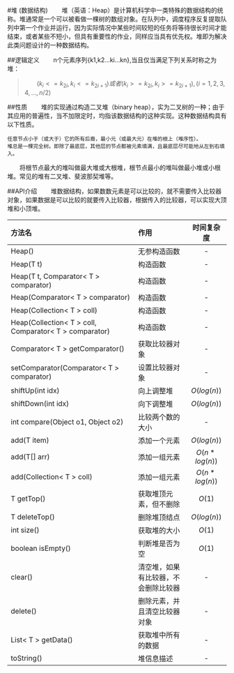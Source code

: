 #堆 (数据结构)
　　堆（英语：Heap）是计算机科学中一类特殊的数据结构的统称。堆通常是一个可以被看做一棵树的数组对象。在队列中，调度程序反复提取队列中第一个作业并运行，因为实际情况中某些时间较短的任务将等待很长时间才能结束，或者某些不短小，但具有重要性的作业，同样应当具有优先权。堆即为解决此类问题设计的一种数据结构。

##逻辑定义
　　n个元素序列{k1,k2...ki...kn},当且仅当满足下列关系时称之为堆：<br>
>　　$(k_i <= k_{2i},k_i <= k_{2i+1})或者(k_i >= k_{2i},k_i >= k_{2i+1}), (i = 1,2,3,4,...,n/2)$

##性质
　　堆的实现通过构造二叉堆（binary heap），实为二叉树的一种；由于其应用的普遍性，当不加限定时，均指该数据结构的这种实现。这种数据结构具有以下性质。<br>

    任意节点小于（或大于）它的所有后裔，最小元（或最大元）在堆的根上（堆序性）。
    堆总是一棵完全树。即除了最底层，其他层的节点都被元素填满，且最底层尽可能地从左到右填入。

　　将根节点最大的堆叫做最大堆或大根堆，根节点最小的堆叫做最小堆或小根堆。常见的堆有二叉堆、斐波那契堆等。

##API介绍
　　堆数据结构，如果数数元素是可以比较的，就不需要传入比较器对象，如果数据是可以比较的就要传入比较器，根据传入的比较器，可以实现大顶堆和小顶堆。


| 方法名      |    作用 | 时间复杂度  |
| :-------- | :-------- | :--: |
| Heap()  | 无参构造函数 |  -   |
| Heap(T t)     |   构造函数 |  -  |
| Heap(T t, Comparator< T > comparator)      |    构造函数 | -  |
| Heap(Comparator< T > comparator) | 构造函数 | - |
| Heap(Collection< T > coll) | 构造函数 | - |
| Heap(Collection< T > coll, Comparator< T > comparator) | 构造函数 | - |
| Comparator< T > getComparator() | 获取比较器对象 | - |
| setComparator(Comparator< T > comparator) | 设置比较器对象 | - |
| shiftUp(int idx) | 向上调整堆 | $O(log(n))$ |
| shiftDown(int idx) | 向下调整堆 | $O(log(n))$ |
| int compare(Object o1, Object o2) | 比较两个数的大小 | - |
| add(T item) | 添加一个元素 | $O(log(n))$ |
| add(T[] arr) | 添加一组元素 | $O(n*log(n))$ |
| add(Collection< T > coll) | 添加一组元素 | $O(n*log(n))$ |
| T getTop() | 获取堆顶元素，但不删除 | $O(1)$ |
| T deleteTop() | 删除堆顶结点 | $O(log(n))$ |
| int size() | 获取堆的大小 | $O(1)$ |
| boolean isEmpty() | 判断堆是否为空 | $O(1)$ |
| clear() | 清空堆，如果有比较器，不会删除比较器 | - |
| delete() | 删除元素，并且清空比较器对象 | - |
| List< T > getData() | 获取堆中所有的数据 | - |
| toString() | 堆信息描述 | - |






